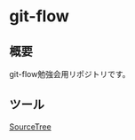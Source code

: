 # git-flow

## 概要
git-flow勉強会用リポジトリです。

## ツール
[SourceTree](https://ja.atlassian.com/software/sourcetree)
